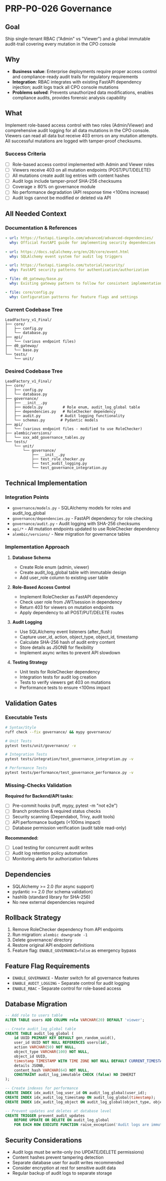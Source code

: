 # PRP-P0-026 Governance

## Goal
Ship single-tenant RBAC ("Admin" vs "Viewer") and a global immutable audit-trail covering every mutation in the CPO console

## Why  
- **Business value**: Enterprise deployments require proper access control and compliance-ready audit trails for regulatory requirements
- **Integration**: RBAC integrates with existing FastAPI dependency injection; audit logs track all CPO console mutations
- **Problems solved**: Prevents unauthorized data modifications, enables compliance audits, provides forensic analysis capability

## What
Implement role-based access control with two roles (Admin/Viewer) and comprehensive audit logging for all data mutations in the CPO console. Viewers can read all data but receive 403 errors on any mutation attempts. All successful mutations are logged with tamper-proof checksums.

### Success Criteria
- [ ] Role-based access control implemented with Admin and Viewer roles
- [ ] Viewers receive 403 on all mutation endpoints (POST/PUT/DELETE)
- [ ] All mutations create audit log entries with content hashes
- [ ] Audit logs include tamper-proof SHA-256 checksums
- [ ] Coverage ≥ 80% on governance module
- [ ] No performance degradation (API response time <100ms increase)
- [ ] Audit logs cannot be modified or deleted via API

## All Needed Context

### Documentation & References
```yaml
- url: https://fastapi.tiangolo.com/advanced/advanced-dependencies/
  why: Official FastAPI guide for implementing security dependencies
  
- url: https://docs.sqlalchemy.org/en/20/core/event.html
  why: SQLAlchemy event system for audit log triggers

- url: https://fastapi.tiangolo.com/tutorial/security/
  why: FastAPI security patterns for authentication/authorization

- file: d0_gateway/base.py
  why: Existing gateway pattern to follow for consistent implementation

- file: core/config.py
  why: Configuration patterns for feature flags and settings
```

### Current Codebase Tree
```
LeadFactory_v1_Final/
├── core/
│   ├── config.py
│   └── database.py
├── api/
│   └── (various endpoint files)
├── d0_gateway/
│   └── base.py
└── tests/
    └── unit/
```

### Desired Codebase Tree  
```
LeadFactory_v1_Final/
├── core/
│   ├── config.py
│   └── database.py
├── governance/
│   ├── __init__.py
│   ├── models.py         # Role enum, audit_log_global table
│   ├── dependencies.py   # RoleChecker dependency
│   ├── audit.py         # Audit logging functionality
│   └── schemas.py       # Pydantic models
├── api/
│   └── (various endpoint files - modified to use RoleChecker)
├── alembic/versions/
│   └── xxx_add_governance_tables.py
└── tests/
    └── unit/
        └── governance/
            ├── __init__.py
            ├── test_role_checker.py
            ├── test_audit_logging.py
            └── test_governance_integration.py
```

## Technical Implementation

### Integration Points
- `governance/models.py` - SQLAlchemy models for roles and audit_log_global
- `governance/dependencies.py` - FastAPI dependency for role checking
- `governance/audit.py` - Audit logging with SHA-256 checksums
- `api/*` - All mutation endpoints updated to use RoleChecker dependency
- `alembic/versions/` - New migration for governance tables

### Implementation Approach
1. **Database Schema**
   - Create Role enum (admin, viewer)
   - Create audit_log_global table with immutable design
   - Add user_role column to existing user table

2. **Role-Based Access Control**
   - Implement RoleChecker as FastAPI dependency
   - Check user role from JWT/session in dependency
   - Return 403 for viewers on mutation endpoints
   - Apply dependency to all POST/PUT/DELETE routes

3. **Audit Logging**
   - Use SQLAlchemy event listeners (after_flush)
   - Capture user_id, action, object_type, object_id, timestamp
   - Calculate SHA-256 hash of audit entry content
   - Store details as JSONB for flexibility
   - Implement async writes to prevent API slowdown

4. **Testing Strategy**
   - Unit tests for RoleChecker dependency
   - Integration tests for audit log creation
   - Tests to verify viewers get 403 on mutations
   - Performance tests to ensure <100ms impact

## Validation Gates

### Executable Tests
```bash
# Syntax/Style
ruff check --fix governance/ && mypy governance/

# Unit Tests  
pytest tests/unit/governance/ -v

# Integration Tests
pytest tests/integration/test_governance_integration.py -v

# Performance Tests
pytest tests/performance/test_governance_performance.py -v
```

### Missing-Checks Validation
**Required for Backend/API tasks:**
- [ ] Pre-commit hooks (ruff, mypy, pytest -m "not e2e")
- [ ] Branch protection & required status checks
- [ ] Security scanning (Dependabot, Trivy, audit tools)
- [ ] API performance budgets (<100ms impact)
- [ ] Database permission verification (audit table read-only)

**Recommended:**
- [ ] Load testing for concurrent audit writes
- [ ] Audit log retention policy automation
- [ ] Monitoring alerts for authorization failures

## Dependencies
- SQLAlchemy >= 2.0 (for async support)
- pydantic >= 2.0 (for schema validation)
- hashlib (standard library for SHA-256)
- No new external dependencies required

## Rollback Strategy
1. Remove RoleChecker dependency from API endpoints
2. Run migration: `alembic downgrade -1`
3. Delete governance/ directory
4. Restore original API endpoint definitions
5. Feature flag: `ENABLE_GOVERNANCE=false` as emergency bypass

## Feature Flag Requirements  
- `ENABLE_GOVERNANCE` - Master switch for all governance features
- `ENABLE_AUDIT_LOGGING` - Separate control for audit logging
- `ENABLE_RBAC` - Separate control for role-based access

## Database Migration
```sql
-- Add role to users table
ALTER TABLE users ADD COLUMN role VARCHAR(20) DEFAULT 'viewer';

-- Create audit_log_global table
CREATE TABLE audit_log_global (
    id UUID PRIMARY KEY DEFAULT gen_random_uuid(),
    user_id UUID NOT NULL REFERENCES users(id),
    action VARCHAR(50) NOT NULL,
    object_type VARCHAR(100) NOT NULL,
    object_id UUID,
    timestamp TIMESTAMP WITH TIME ZONE NOT NULL DEFAULT CURRENT_TIMESTAMP,
    details JSONB,
    content_hash VARCHAR(64) NOT NULL,
    CONSTRAINT audit_log_immutable CHECK (false) NO INHERIT
);

-- Create indexes for performance
CREATE INDEX idx_audit_log_user_id ON audit_log_global(user_id);
CREATE INDEX idx_audit_log_timestamp ON audit_log_global(timestamp);
CREATE INDEX idx_audit_log_object ON audit_log_global(object_type, object_id);

-- Prevent updates and deletes at database level
CREATE TRIGGER prevent_audit_updates
    BEFORE UPDATE OR DELETE ON audit_log_global
    FOR EACH ROW EXECUTE FUNCTION raise_exception('Audit logs are immutable');
```

## Security Considerations
- Audit logs must be write-only (no UPDATE/DELETE permissions)
- Content hashes prevent tampering detection
- Separate database user for audit writes recommended
- Consider encryption at rest for sensitive audit data
- Regular backup of audit logs to separate storage